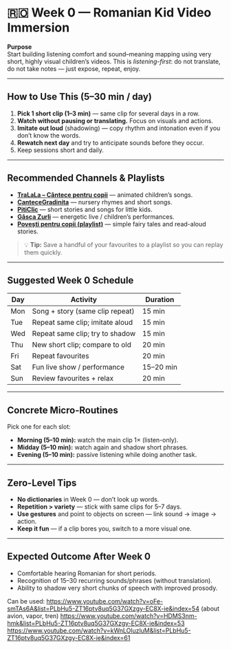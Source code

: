# 🇷🇴 Week 0 — Romanian Kid Video Immersion

**Purpose**  
Start building listening comfort and sound–meaning mapping using very short, highly visual children’s videos. This is *listening-first*: do not translate, do not take notes — just expose, repeat, enjoy.

---

## How to Use This (5–30 min / day)

1. **Pick 1 short clip (1–3 min)** — same clip for several days in a row.
2. **Watch without pausing or translating.** Focus on visuals and actions.
3. **Imitate out loud** (shadowing) — copy rhythm and intonation even if you don’t know the words.
4. **Rewatch next day** and try to anticipate sounds before they occur.
5. Keep sessions short and daily.

---

## Recommended Channels & Playlists

- [**TraLaLa – Cântece pentru copii**](https://www.youtube.com/@TraLaLaTV) — animated children’s songs.
- [**CanteceGradinita**](https://www.youtube.com/@CanteceGradinita) — nursery rhymes and short songs.
- [**PitiClic**](https://www.youtube.com/@PitiClicOfficial) — short stories and songs for little kids.
- [**Gâsca Zurli**](https://www.youtube.com/@GascaZurli) — energetic live / children’s performances.
- [**Povești pentru copii (playlist)**](https://www.youtube.com/playlist?list=PLh5Vf7V1Kojz-KcFvqXmsxV9m9xZLKh_s) — simple fairy tales and read-aloud stories.

> 💡 **Tip:** Save a handful of your favourites to a playlist so you can replay them quickly.

---

## Suggested Week 0 Schedule

| Day  | Activity                              | Duration |
|------|---------------------------------------|----------|
| Mon  | Song + story (same clip repeat)       | 15 min   |
| Tue  | Repeat same clip; imitate aloud       | 15 min   |
| Wed  | Repeat same clip; try to shadow       | 15 min   |
| Thu  | New short clip; compare to old        | 20 min   |
| Fri  | Repeat favourites                     | 20 min   |
| Sat  | Fun live show / performance           | 15–20 min|
| Sun  | Review favourites + relax             | 20 min   |

---

## Concrete Micro-Routines

Pick one for each slot:

- **Morning (5–10 min):** watch the main clip 1× (listen-only).
- **Midday (5–10 min):** watch again and shadow short phrases.
- **Evening (5–10 min):** passive listening while doing another task.

---

## Zero-Level Tips

- **No dictionaries** in Week 0 — don’t look up words.
- **Repetition > variety** — stick with same clips for 5–7 days.
- **Use gestures** and point to objects on screen — link sound → image → action.
- **Keep it fun** — if a clip bores you, switch to a more visual one.

---

## Expected Outcome After Week 0

- Comfortable hearing Romanian for short periods.
- Recognition of 15–30 recurring sounds/phrases (without translation).
- Ability to shadow very short chunks of speech with improved prosody.


Can be used:
https://www.youtube.com/watch?v=oFe-smTAs6A&list=PLbHu5-ZT16ptv8uq5G37GXzgy-EC8X-ie&index=54 (about avion, vapor, tren)
https://www.youtube.com/watch?v=HDMS3nm-hmk&list=PLbHu5-ZT16ptv8uq5G37GXzgy-EC8X-ie&index=53
https://www.youtube.com/watch?v=kWnLOluzluM&list=PLbHu5-ZT16ptv8uq5G37GXzgy-EC8X-ie&index=61
